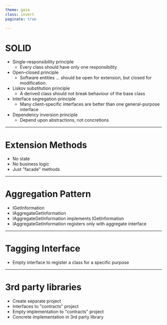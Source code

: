 ```yaml
---
theme: gaia
class: invert
paginate: true

---
```

# SOLID

* Single-responsibility principle
    * Every class should have only one responsibility
* Open–closed principle
    * Software entities ... should be open for extension, but closed for modification.
* Liskov substitution principle
    * A derived class should not break behaviour of the base class
* Interface segregation principle
    * Many client-specific interfaces are better than one general-purpose interface
* Dependency inversion principle
    * Depend upon abstractions, not concretions

---
# Extension Methods

* No state
* No business logic
* Just "facade" methods

---
# Aggregation Pattern

* IGetInformation
* IAggregateGetInformation
* IAggregateGetInformation implements IGetInformation
* IAggregateGetInformation registers only with aggregate interface

---
# Tagging Interface

* Empty interface to register a class for a specific purpose

---
# 3rd party libraries

* Create separate project
* Interfaces to "contracts" project
* Empty implementation to "contracts" project
* Concrete implementation in 3rd party library
